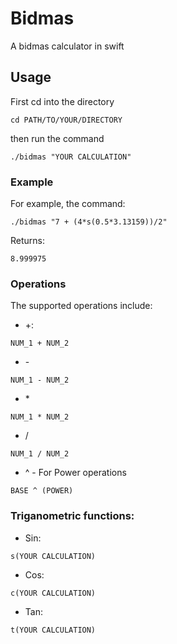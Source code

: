 # Bidmas
A bidmas calculator in swift  

## Usage
First cd into the directory  

```
cd PATH/TO/YOUR/DIRECTORY
```

then run the command  

```
./bidmas "YOUR CALCULATION"
```
### Example
For example, the command:  

```
./bidmas "7 + (4*s(0.5*3.13159))/2"
```  
Returns:  

```
8.999975
```

### Operations
The supported operations include:  
* \+:
```
NUM_1 + NUM_2
```
* \-
```
NUM_1 - NUM_2
```
* \*
```
NUM_1 * NUM_2
```
* \/
```
NUM_1 / NUM_2
```
* \^ - For Power operations
```
BASE ^ (POWER)
```

### Triganometric functions:
* Sin:
```
s(YOUR CALCULATION)
```  
* Cos:
```
c(YOUR CALCULATION)
```
* Tan:
```
t(YOUR CALCULATION)
```
